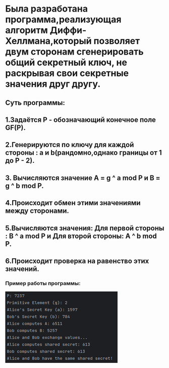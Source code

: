  # Была разработана программа,реализующая алгоритм Диффи-Хеллмана,который позволяет двум сторонам сгенерировать общий секретный ключ, не раскрывая свои секретные значения друг другу. 

 ## Суть программы:
 ## 1.Задаётся P - обозначающий конечное поле GF(P).
 ## 2.Генерируются по ключу для каждой стороны : a и b(рандомно,однако границы  от 1 до P - 2). 
 ## 3. Вычисляются значение A = g ^ a mod P и B = g ^ b mod P.
 ## 4.Происходит обмен этими значениями между сторонами.
 ## 5.Вычисляются значения: Для первой стороны : B ^ a mod P и Для второй стороны: A ^ b mod P.
 ## 6.Происходит проверка на равенство этих значений.
### Пример работы программы:
![Пример работы программы](https://github.com/sv1atsk1/MaMoIPiIS/blob/main/Diffie-Hellman%20Key%20Exchange/Screenshots_for_demonstration/output_diffie_hellman_key_exchange.png?raw=true)
